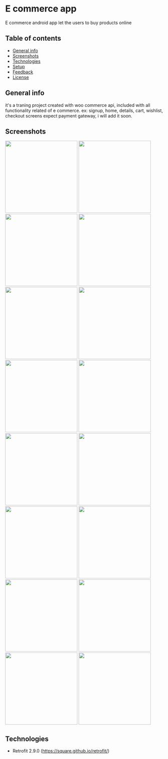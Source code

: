 # E commerce app

E commerce android app let the users to buy products online

## Table of contents
* [General info](#general-info)
* [Screenshots](#screenshots)
* [Technologies](#technologies)
* [Setup](#setup)
* [Feedback](#feedback)
* [License](#license)

## General info

it's a traning project created with woo commerce api, included with all functionality related of e commerce.
ex: signup, home, details, cart, wishlist, checkout screens expect payment gateway, i will add it soon.

## Screenshots

<img src="images/1-home-grid.jpg" width="230" > <img src="images/2-home-list.jpg" width="230" >
<img src="images/3-details.jpg" width="230" >
<img src="images/4-zoom.jpg" width="230" >
<img src="images/5-more-details.jpg" width="230" >
<img src="images/6-wishlist.jpg" width="230" >
<img src="images/7-cart.jpg" width="230" >
<img src="images/8-checkout-shipping.jpg" width="230" >
<img src="images/9-checkout-payment.jpg" width="230" >
<img src="images/10-checkout-review.jpg" width="230" >
<img src="images/11-review_scroll.jpg" width="230" >
<img src="images/12-finish.jpg" width="230" >
<img src="images/13-menu.jpg" width="230" >
<img src="images/14-signup.jpg" width="230" >
<img src="images/15-empty_wishlist.jpg" width="230" >
<img src="images/16-empty-cart.jpg" width="230" >

## Technologies

- Retrofit 2.9.0 (https://square.github.io/retrofit/)
 



